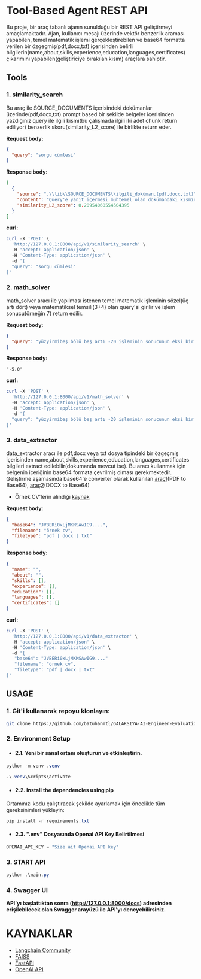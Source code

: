 # Tool-Based Agent REST API

Bu proje, bir araç tabanlı ajanın sunulduğu bir REST API geliştirmeyi amaçlamaktadır. Ajan, kullanıcı mesajı üzerinde vektör benzerlik araması yapabilen, temel matematik işlemi gerçekleştirebilen ve base64 formatta verilen bir özgeçmiş(pdf,docx,txt) içerisinden belirli bilgilerin(name,about,skills,experience,education,languages,certificates) çıkarımını yapabilen(geliştiriciye bırakılan kısım) araçlara sahiptir.

## Tools

### 1. similarity_search

Bu araç ile SOURCE_DOCUMENTS içerisindeki dokümanlar üzerinde(pdf,docx,txt) prompt based bir şekilde belgeler içerisinden yazdığınız query ile ilgili kısmı(bu çalışmada ilgili iki adet chunk return ediliyor) benzerlik skoru(similarity_L2_score) ile birlikte return eder.

**Request body:**
```json
{
  "query": "sorgu cümlesi"
}
```
	
**Response body:**
```json
[
  {
    "source": ".\\lib\\SOURCE_DOCUMENTS\\ilgili_doküman.(pdf,docx,txt)",
    "content": "Query'e yanıt içermesi muhtemel olan dokümandaki kısmın içeriği",
    "similarity_L2_score": 0.20954060554504395 
  }
]
```
**curl:**

```powershell
curl -X 'POST' \
  'http://127.0.0.1:8000/api/v1/similarity_search' \
  -H 'accept: application/json' \
  -H 'Content-Type: application/json' \
  -d '{
  "query": "sorgu cümlesi"
}'
```


### 2. math_solver
math_solver aracı ile yapılması istenen temel matematik işleminin sözel(üç artı dört) veya matematiksel temsili(3+4)  olan query'si girilir ve işlem sonucu(örneğin 7) return edilir.


**Request body:**
```json
{
  "query": "yüzyirmibeş bölü beş artı -20 işleminin sonucunun eksi bir ile çarpımının sonucu nedir? "
}
```

**Response body:**
```
"-5.0"
```
**curl:**

```powershell
curl -X 'POST' \
  'http://127.0.0.1:8000/api/v1/math_solver' \
  -H 'accept: application/json' \
  -H 'Content-Type: application/json' \
  -d '{
  "query": "yüzyirmibeş bölü beş artı -20 işleminin sonucunun eksi bir ile çarpımının sonucu nedir? "
}'
```

### 3. data_extractor

data_extractor aracı ile pdf,docx veya txt dosya tipindeki bir özgeçmiş içerisinden name,about,skills,experience,education,languages,certificates bilgileri extract edilebilir(dokumanda mevcut ise).
Bu aracı kullanmak için belgenin içeriğinin base64 formata çevrilmiş olması gerekmektedir.
Geliştirme aşamasında base64'e converter olarak kullanılan [araç1](https://base64.guru/converter/encode/pdf)(PDF to Base64), [araç2](https://base64.guru/converter/encode/file)(DOCX to Base64)
- Örnek CV'lerin alındığı [kaynak](https://cvlazim.net/dolu-cv-ornekleri-ozgecmisinizi-orneklerle-guclendirin.html)

**Request body:**
```json
{
  "base64": "JVBERi0xLjMKMSAwIG9....",
  "filename": "örnek cv",
  "filetype": "pdf | docx | txt"
}
```
	
**Response body:**
```json
{
  "name": "",
  "about": "",
  "skills": [],
  "experience": [],
  "education": [],
  "languages": [],
  "certificates": []
}
```
**curl:**

```powershell
curl -X 'POST' \
  'http://127.0.0.1:8000/api/v1/data_extractor' \
  -H 'accept: application/json' \
  -H 'Content-Type: application/json' \
  -d '{
   "base64": "JVBERi0xLjMKMSAwIG9...."
   "filename": "örnek cv",
   "filetype": "pdf | docx | txt"
}'
```

## USAGE
### 1. Git'i kullanarak repoyu klonlayın:

```bash
git clone https://github.com/batuhanmtl/GALAKSIYA-AI-Engineer-Evaluation.git
```
### 2. Environment Setup
- #### 2.1. Yeni bir sanal ortam oluşturun ve etkinleştirin.

```powershell
python -m venv .venv

.\.venv\Scripts\activate            
```
- #### 2.2. Install the dependencies using pip

Ortamınızı kodu çalıştıracak şekilde ayarlamak için öncelikle tüm gereksinimleri yükleyin:

```powershell
pip install -r requirements.txt
```
- #### 2.3. ".env" Dosyasında Openai API Key Belirtilmesi
```powershell
OPENAI_API_KEY = "Size ait Openai API key"
```


### 3. START API
 
```powershell
python .\main.py
```

### 4. Swagger UI

**API'yı başlattıktan sonra (http://127.0.0.1:8000/docs) adresinden erişilebilecek olan Swagger arayüzü ile API'yı deneyebilirsiniz.**

# KAYNAKLAR
- [Langchain Community](https://api.python.langchain.com/en/latest/community_api_reference.html)
- [FAISS](https://api.python.langchain.com/en/latest/vectorstores/langchain_community.vectorstores.faiss.FAISS.html) 
- [FastAPI](https://fastapi.tiangolo.com/)
- [OpenAI API](https://platform.openai.com/docs/quickstart?context=python)




